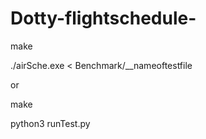 # Dotty-flightschedule-

make

./airSche.exe < Benchmark/__nameoftestfile






or

make

python3 runTest.py
